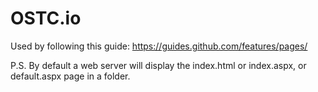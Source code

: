 # OSTC.io

Used by following this guide: https://guides.github.com/features/pages/

P.S. By default a web server will display the index.html or index.aspx, or default.aspx page in a folder.
